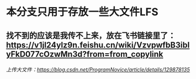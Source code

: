# 本分支只用于存放一些大文件LFS
## 找不到的应该是我传不上来，放在飞书链接里了：https://v1jl24ylz9n.feishu.cn/wiki/VzvpwfbB3ibIyFkD077cOzwMn3d?from=from_copylink
###### 上传大文件：https://blog.csdn.net/ProgramNovice/article/details/129878135


